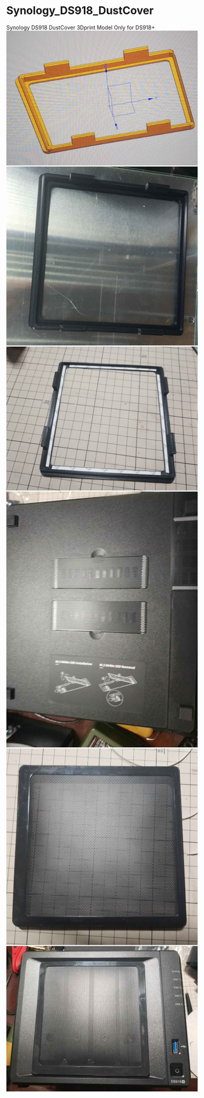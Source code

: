 # Synology_DS918_DustCover
Synology DS918 DustCover 3Dprint Model
Only for DS918+ 
![3DModel](https://github.com/OptiD99/Synology_DS918_DustCover/blob/master/Img/3DModel.jpg)
![3DPrint](https://github.com/OptiD99/Synology_DS918_DustCover/blob/master/Img/3DPrint.jpg)
![FinishPrintModel](https://github.com/OptiD99/Synology_DS918_DustCover/blob/master/Img/AfterPrint.jpg)
![Condenser](https://github.com/OptiD99/Synology_DS918_DustCover/blob/master/Img/Condenser.jpg)
![FrontCondenser](https://github.com/OptiD99/Synology_DS918_DustCover/blob/master/Img/CondenserMain.jpg)
![CompleteEffect](https://github.com/OptiD99/Synology_DS918_DustCover/blob/master/Img/DustCoverEffect.jpg)
